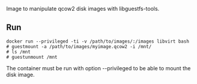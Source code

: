 Image to manipulate qcow2 disk images with libguestfs-tools.

**Run**
------------------------------------------
```
docker run --privileged -ti -v /path/to/images/:/images libvirt bash
# guestmount -a /path/to/images/myimage.qcow2 -i /mnt/
# ls /mnt
# guestunmount /mnt
```
The container must be run with option --privileged to be able to mount the disk image.
